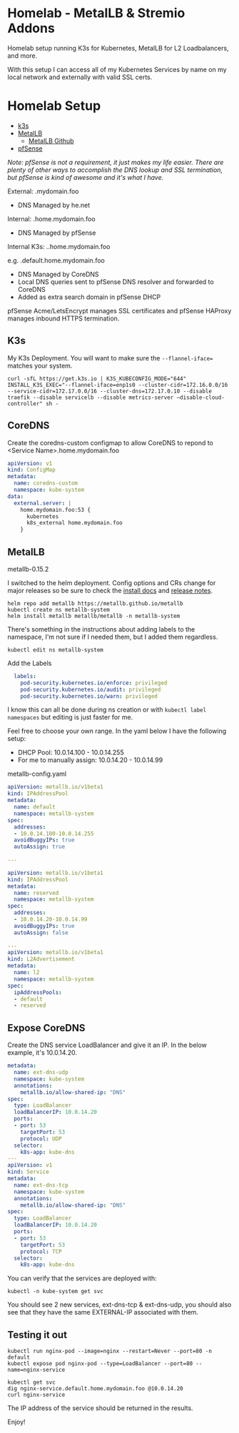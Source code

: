 # Homelab - MetalLB & Stremio Addons

Homelab setup running K3s for Kubernetes, MetalLB for L2 Loadbalancers, and more.

With this setup I can access all of my Kubernetes Services by name on my local network and externally with valid SSL certs.

# Homelab Setup
- [k3s](https://k3s.io/)
- [MetalLB](https://metallb.io/)
  -  [MetalLB Github](https://github.com/metallb/metallb)
- [pfSense](https://www.netgate.com/)


*Note: pfSense is not a requirement, it just makes my life easier. There are plenty of other ways to accomplish the DNS lookup and SSL termination, but pfSense is kind of awesome and it's what I have.*

External: .mydomain.foo

 - DNS Managed by he.net 

Internal: .home.mydomain.foo

 - DNS Managed by pfSense

Internal K3s: .<namespace>.home.mydomain.foo

e.g. .default.home.mydomain.foo

 - DNS Managed by CoreDNS
 - Local DNS queries sent to pfSense DNS resolver and forwarded to CoreDNS
 - Added as extra search domain in pfSense DHCP

pfSense Acme/LetsEncrypt manages SSL certificates and pfSense HAProxy manages inbound HTTPS termination.

## K3s
My K3s Deployment. You will want to make sure the `--flannel-iface=` matches your system.
```shell
curl -sfL https://get.k3s.io | K3S_KUBECONFIG_MODE="644" INSTALL_K3S_EXEC="--flannel-iface=enp1s0 --cluster-cidr=172.16.0.0/16 --service-cidr=172.17.0.0/16 --cluster-dns=172.17.0.10 --disable traefik --disable servicelb --disable metrics-server —disable-cloud-controller" sh -
```
## CoreDNS

Create the coredns-custom configmap to allow CoreDNS to repond to \<Service Name>.home.mydomain.foo

```yaml
apiVersion: v1
kind: ConfigMap
metadata:
  name: coredns-custom
  namespace: kube-system
data:
  external.server: |
    home.mydomain.foo:53 {
      kubernetes
      k8s_external home.mydomain.foo
    }
```

## MetalLB
metallb-0.15.2

I switched to the helm deployment. Config options and CRs change for major releases so be sure to check the [install docs](https://metallb.io/installation/) and [release notes](https://metallb.io/release-notes/).  

```shell
helm repo add metallb https://metallb.github.io/metallb
kubectl create ns metallb-system
helm install metallb metallb/metallb -n metallb-system
```

There's something in the instructions about adding labels to the namespace, I'm not sure if I needed them, but I added them regardless.
```shell
kubectl edit ns metallb-system
```

Add the Labels
```yaml
  labels:
    pod-security.kubernetes.io/enforce: privileged
    pod-security.kubernetes.io/audit: privileged
    pod-security.kubernetes.io/warn: privileged
```
I know this can all be done during ns creation or with `kubectl label namespaces` but editing is just faster for me.

Feel free to choose your own range. In the yaml below I have the following setup:

 - DHCP Pool: 10.0.14.100 - 10.0.14.255
 - For me to manually assign: 10.0.14.20 - 10.0.14.99

metallb-config.yaml
```yaml
apiVersion: metallb.io/v1beta1
kind: IPAddressPool
metadata:
  name: default
  namespace: metallb-system
spec:
  addresses:
  - 10.0.14.100-10.0.14.255
  avoidBuggyIPs: true
  autoAssign: true
  
---

apiVersion: metallb.io/v1beta1
kind: IPAddressPool
metadata:
  name: reserved
  namespace: metallb-system
spec:
  addresses:
  - 10.0.14.20-10.0.14.99
  avoidBuggyIPs: true
  autoAssign: false
  
---
apiVersion: metallb.io/v1beta1
kind: L2Advertisement
metadata:
  name: l2
  namespace: metallb-system
spec:
  ipAddressPools:
  - default
  - reserved
```

## Expose CoreDNS
Create the DNS service LoadBalancer and give it an IP. In the below example, it's 10.0.14.20.
```yaml
metadata:
  name: ext-dns-udp
  namespace: kube-system
  annotations:
    metallb.io/allow-shared-ip: "DNS"
spec:
  type: LoadBalancer
  loadBalancerIP: 10.0.14.20
  ports:
  - port: 53
    targetPort: 53
    protocol: UDP
  selector:
    k8s-app: kube-dns
---
apiVersion: v1
kind: Service
metadata:
  name: ext-dns-tcp
  namespace: kube-system
  annotations:
    metallb.io/allow-shared-ip: "DNS"
spec:
  type: LoadBalancer
  loadBalancerIP: 10.0.14.20
  ports:
  - port: 53
    targetPort: 53
    protocol: TCP
  selector:
    k8s-app: kube-dns
```

You can verify that the services are deployed with:
```shell
kubectl -n kube-system get svc
```
You should see 2 new services, ext-dns-tcp  & ext-dns-udp, you should also see that they have the same EXTERNAL-IP associated with them.

## Testing it out
```shell
kubectl run nginx-pod --image=nginx --restart=Never --port=80 -n default
kubectl expose pod nginx-pod --type=LoadBalancer --port=80 --name=nginx-service
    
kubectl get svc
dig nginx-service.default.home.mydomain.foo @10.0.14.20
curl nginx-service
```

The IP address of the service should be returned in the results.

Enjoy!
